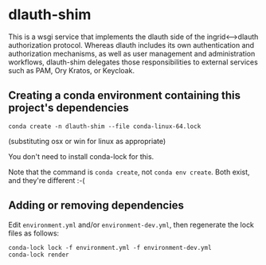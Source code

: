# dlauth-shim

This is a wsgi service that implements the dlauth side of the ingrid<-->dlauth authorization protocol. Whereas dlauth includes its own authentication and authorization mechanisms, as well as user management and administration workflows, dlauth-shim delegates those responsibilities to external services such as PAM, Ory Kratos, or Keycloak.

## Creating a conda environment containing this project's dependencies

```
conda create -n dlauth-shim --file conda-linux-64.lock
```
(substituting osx or win for linux as appropriate)

You don't need to install conda-lock for this.

Note that the command is `conda create`, not `conda env create`. Both exist, and they're different :-(


## Adding or removing dependencies

Edit `environment.yml` and/or `environment-dev.yml`, then regenerate the lock files as follows:
```
conda-lock lock -f environment.yml -f environment-dev.yml
conda-lock render
```


